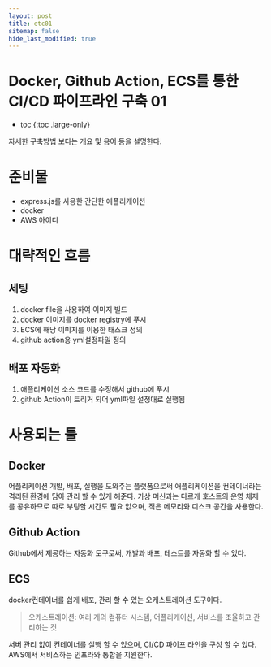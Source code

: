```yaml
---
layout: post
title: etc01
sitemap: false
hide_last_modified: true
---
```

# Docker, Github Action, ECS를 통한 CI/CD 파이프라인 구축 01

* toc
{:toc .large-only}

자세한 구축방법 보다는 개요 및 용어 등을 설명한다.

# 준비물
- express.js를 사용한 간단한 애플리케이션
- docker
- AWS 아이디

# 대략적인 흐름

## 세팅
1. docker file을 사용하여 이미지 빌드
2. docker 이미지를 docker registry에 푸시
3. ECS에 해당 이미지를 이용한 태스크 정의
4. github action용 yml설정파일 정의

## 배포 자동화
1. 애플리케이션 소스 코드를 수정해서 github에 푸시
2. github Action이 트리거 되어 yml파일 설정대로 실행됨

# 사용되는 툴

## Docker

어플리케이션 개발, 배포, 실행을 도와주는 플랫폼으로써 애플리케이션을 컨테이너라는 격리된 환경에 담아 관리 할 수 있게 해준다. 가상 머신과는 다르게 호스트의 운영 체제를 공유하므로 따로 부팅할 시간도 필요 없으며, 적은 메모리와 디스크 공간을 사용한다.

## Github Action

Github에서 제공하는 자동화 도구로써, 개발과 배포, 테스트를 자동화 할 수 있다.

## ECS

docker컨테이너를 쉽게 배포, 관리 할 수 있는 오케스트레이션 도구이다.

> 오케스트레이션: 여러 개의 컴퓨터 시스템, 어플리케이션, 서비스를 조율하고 관리하는 것

서버 관리 없이 컨테이너를 실행 할 수 있으며, CI/CD 파이프 라인을 구성 할 수 있다.
AWS에서 서비스하는 인프라와 통합을 지원한다.  
